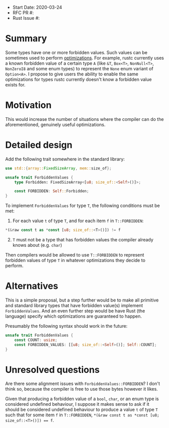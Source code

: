 - Start Date: 2020-03-24
- RFC PR #:
- Rust Issue #:

# Summary

Some types have one or more forbidden values. Such values can be sometimes used to perform [optimizations](https://github.com/rust-lang/rust/pull/45225). For example, rustc currently uses a known forbidden value of a certain type `A` (like `&T`, `Box<T>`, `NonNull<T>`, `NonZeroI8` and some enum types) to represent the `None` enum variant of `Option<A>`. I propose to give users the ability to enable the same optimizations for types rustc currently doesn't know a forbidden value exists for.

# Motivation

This would increase the number of situations where the compiler can do the aforementioned, genuinely useful optimizations.

# Detailed design

Add the following trait somewhere in the standard library:
```rust
use std::{array::FixedSizeArray, mem::size_of};

unsafe trait ForbiddenValues {
    type Forbidden: FixedSizeArray<[u8; size_of::<Self>()]>;

    const FORBIDDEN: Self::Forbidden;
}
```

To implement `ForbiddenValues` for type `T`, the following conditions must be met:

1. For each value `t` of type `T`, and for each item `f` in `T::FORBIDDEN`:
```rust
*(&raw const t as *const [u8; size_of::<T>()]) != f
```
2. `T` must not be a type that has forbidden values the compiler already knows about (e.g. `char`)

Then compilers would be allowed to use `T::FORBIDDEN` to represent forbidden values of type `T` in whatever optimizations they decide to perform.

# Alternatives

This is a simple proposal, but a step further would be to make all primitive and standard library types that have forbidden value(s) implement `ForbiddenValues`. And an even further step would be have Rust (the language) specify which optimizations are guaranteed to happen.

Presumably the following syntax should work in the future:
```rust
unsafe trait ForbiddenValues {
    const COUNT: usize;
    const FORBIDDEN_VALUES: [[u8; size_of::<Self>()]; Self::COUNT];
}
```

# Unresolved questions

Are there some alignment issues with `ForbiddenValues::FORBIDDEN`? I don't think so, because the compiler is free to use those bytes however it likes.

Given that producing a forbidden value of a `bool`, `char`, or an enum type is considered undefined behaviour, I suppose it makes sense to ask if it should be considered undefined behaviour to produce a value `t` of type `T` such that for some item `f` in `T::FORBIDDEN`, `*(&raw const t as *const [u8; size_of::<T>()]) == f`.
